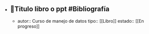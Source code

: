 - 📖Titulo libro o ppt #Bibliografía
	-
	- autor:: Curso de manejo de datos
	  tipo:: [[Libro]]
	  estado::  [[En progreso]]